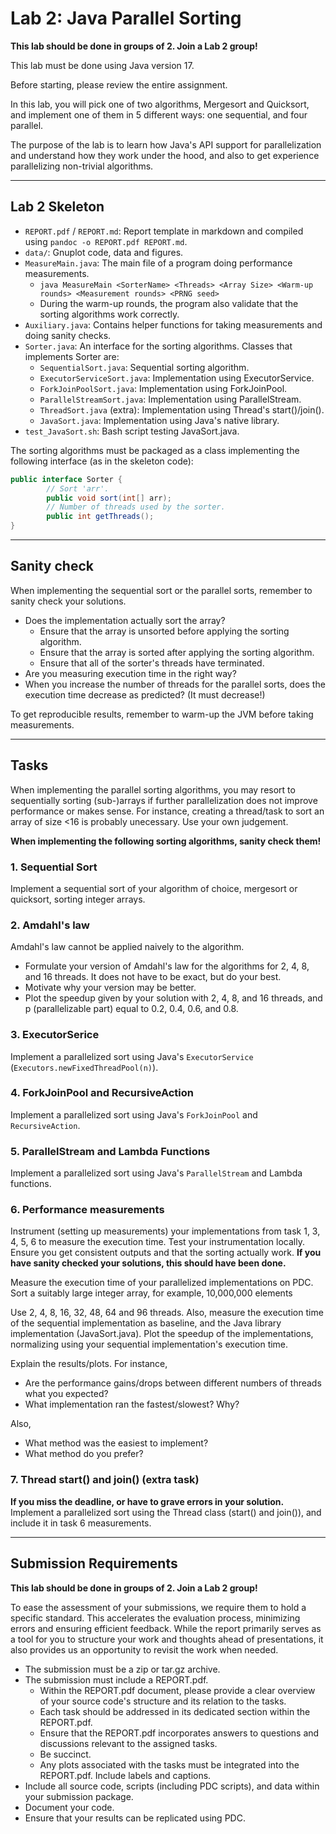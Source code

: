 # Lab 2: Java Parallel Sorting

**This lab should be done in groups of 2. Join a Lab 2 group!**

This lab must be done using Java version 17.

Before starting, please review the entire assignment.

In this lab, you will pick one of two algorithms, Mergesort and Quicksort, and implement one of them in 5 different ways: one sequential, and four parallel.

The purpose of the lab is to learn how Java's API support for parallelization and understand how they work under the hood, and also to get experience parallelizing non-trivial algorithms.

---

## Lab 2 Skeleton

- `REPORT.pdf` / `REPORT.md`: Report template in markdown and compiled using `pandoc -o REPORT.pdf REPORT.md`.
- `data/`: Gnuplot code, data and figures.
- `MeasureMain.java`: The main file of a program doing performance measurements.
    - `java MeasureMain <SorterName> <Threads> <Array Size> <Warm-up rounds> <Measurement rounds> <PRNG seed>`
    - During the warm-up rounds, the program also validate that the sorting algorithms work correctly.
- `Auxiliary.java`: Contains helper functions for taking measurements and doing sanity checks.
- `Sorter.java`: An interface for the sorting algorithms. Classes that implements Sorter are:
    - `SequentialSort.java`: Sequential sorting algorithm.
    - `ExecutorServiceSort.java`: Implementation using ExecutorService.
    - `ForkJoinPoolSort.java`: Implementation using ForkJoinPool.
    - `ParallelStreamSort.java`: Implementation using ParallelStream.
    - `ThreadSort.java` (extra): Implementation using Thread's start()/join().
    - `JavaSort.java`: Implementation using Java's native library.
- `test_JavaSort.sh`: Bash script testing JavaSort.java.

The sorting algorithms must be packaged as a class implementing the following interface (as in the skeleton code):

```java
public interface Sorter {
        // Sort 'arr'.
        public void sort(int[] arr);
        // Number of threads used by the sorter.
        public int getThreads();
}
```

---

## Sanity check

When implementing the sequential sort or the parallel sorts, remember to sanity check your solutions.

- Does the implementation actually sort the array?
    - Ensure that the array is unsorted before applying the sorting algorithm.
    - Ensure that the array is sorted after applying the sorting algorithm.
    - Ensure that all of the sorter's threads have terminated.
- Are you measuring execution time in the right way?
- When you increase the number of threads for the parallel sorts, does the execution time decrease as predicted? (It must decrease!)

To get reproducible results, remember to warm-up the JVM before taking measurements.

---

## Tasks

When implementing the parallel sorting algorithms, you may resort to sequentially sorting (sub-)arrays if further parallelization does not improve performance or makes sense. For instance, creating a thread/task to sort an array of size <16 is probably unecessary. Use your own judgement.

**When implementing the following sorting algorithms, sanity check them!**

### 1. Sequential Sort
Implement a sequential sort of your algorithm of choice, mergesort or quicksort, sorting integer arrays.

### 2. Amdahl's law
Amdahl's law cannot be applied naively to the algorithm.

- Formulate your version of Amdahl's law for the algorithms for 2, 4, 8, and 16 threads. It does not have to be exact, but do your best.
- Motivate why your version may be better.
- Plot the speedup given by your solution with 2, 4, 8, and 16 threads, and p (parallelizable part) equal to 0.2, 0.4, 0.6, and 0.8.

### 3. ExecutorSerice

Implement a parallelized sort using Java's `ExecutorService` (`Executors.newFixedThreadPool(n)`).

### 4. ForkJoinPool and RecursiveAction

Implement a parallelized sort using Java's `ForkJoinPool` and `RecursiveAction`.

### 5. ParallelStream and Lambda Functions

Implement a parallelized sort using Java's `ParallelStream` and Lambda functions.

### 6. Performance measurements

Instrument (setting up measurements) your implementations from task 1, 3, 4, 5, 6 to measure the execution time.
Test your instrumentation locally.
Ensure you get consistent outputs and that the sorting actually work.
**If you have sanity checked your solutions, this should have been done.**

Measure the execution time of your parallelized implementations on PDC.
Sort a suitably large integer array, for example, 10,000,000 elements

Use 2, 4, 8, 16, 32, 48, 64 and 96 threads.
Also, measure the execution time of the sequential implementation as baseline, and the Java library implementation (JavaSort.java).
Plot the speedup of the implementations, normalizing using your sequential implementation's execution time.

Explain the results/plots. For instance,
- Are the performance gains/drops between different numbers of threads what you expected?
- What implementation ran the fastest/slowest? Why?

Also,
- What method was the easiest to implement?
- What method do you prefer?

### 7. Thread start() and join() (extra task)

**If you miss the deadline, or have to grave errors in your solution.**
Implement a parallelized sort using the Thread class (start() and join()), and include it in task 6 measurements.

---

## Submission Requirements

**This lab should be done in groups of 2. Join a Lab 2 group!**

To ease the assessment of your submissions, we require them to hold a specific standard. This accelerates the evaluation process, minimizing errors and ensuring efficient feedback. While the report primarily serves as a tool for you to structure your work and thoughts ahead of presentations, it also provides us an opportunity to revisit the work when needed.

- The submission must be a zip or tar.gz archive.
- The submission must include a REPORT.pdf.
    - Within the REPORT.pdf document, please provide a clear overview of your source code's structure and its relation to the tasks.
    - Each task should be addressed in its dedicated section within the REPORT.pdf.
    - Ensure that the REPORT.pdf incorporates answers to questions and discussions relevant to the assigned tasks.
    - Be succinct.
    - Any plots associated with the tasks must be integrated into the REPORT.pdf. Include labels and captions.
- Include all source code, scripts (including PDC scripts), and data within your submission package.
- Document your code.
- Ensure that your results can be replicated using PDC.

